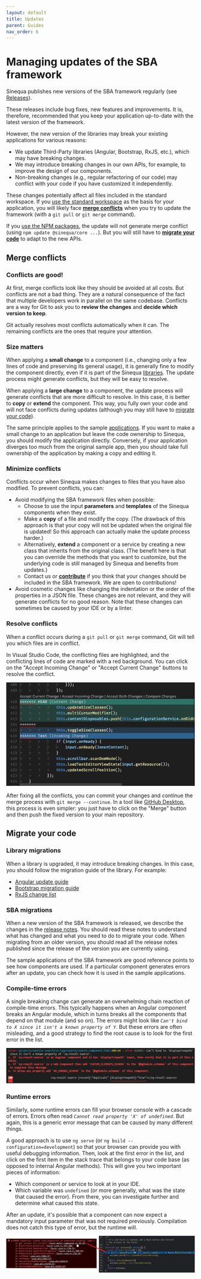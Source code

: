 ```yaml
---
layout: default
title: Updates
parent: Guides
nav_order: 6
---
```


# Managing updates of the SBA framework

Sinequa publishes new versions of the SBA framework regularly (see [Releases](../releases/releases.md)).

These releases include bug fixes, new features and improvements. It is, therefore, recommended that you keep your application up-to-date with the latest version of the framework.

However, the new version of the libraries may break your existing applications for various reasons:

- We update Third-Party libraries (Angular, Bootstrap, RxJS, etc.), which may have breaking changes.
- We may introduce breaking changes in our own APIs, for example, to improve the design of our components.
- Non-breaking changes (e.g., regular refactoring of our code) may conflict with your code if you have customized it independently.

These changes potentially affect all files included in the standard workspace. If you [use the standard workspace](3-development.html#use-the-standard-workspace) as the basis for your application, you will likely face [**merge conflicts**](#merge-conflicts) when you try to update the framework (with a `git pull` or `git merge` command).

If you [use the NPM packages](3-development.html#create-a-new-workspace-and-install-the-npm-packages), the update will not generate merge conflict (using `npm update @sinequa/core ...`). But you will still have to [**migrate your code**](#migrate-your-code) to adapt to the new APIs.

## Merge conflicts

### Conflicts are good!

At first, merge conflicts look like they should be avoided at all costs. But conflicts are not a bad thing. They are a natural consequence of the fact that multiple developers work in parallel on the same codebase. Conflicts are a way for Git to ask you to **review the changes** and **decide which version to keep**.

Git actually resolves most conflicts automatically when it can. The remaining conflicts are the ones that require your attention.

### Size matters

When applying a **small change** to a component (i.e., changing only a few lines of code and preserving its general usage), it is generally fine to modify the component directly, even if it is part of the Sinequa [libraries](../libraries/libraries.md). The update process might generate conflicts, but they will be easy to resolve.

When applying a **large change** to a component, the update process will generate conflicts that are more difficult to resolve. In this case, it is better to **copy** or **extend** the component. This way, you fully own your code and will not face conflicts during updates (although you may still have to [migrate your code](#migrate-your-code)).

The same principle applies to the sample [applications](../apps/apps.md). If you want to make a small change to an application but leave the code ownership to Sinequa, you should modify the application directly. Conversely, if your application diverges too much from the original sample app, then you should take full ownership of the application by making a copy and editing it.

### Minimize conflicts

Conflicts occur when Sinequa makes changes to files that you have also modified. To prevent conflicts, you can:

- Avoid modifying the SBA framework files when possible:
  - Choose to use the input **parameters** and **templates** of the Sinequa components when they exist.
  - Make a **copy** of a file and modify the copy. (The drawback of this approach is that your copy will not be updated when the original file is updated! So this approach can actually make the update process harder.)
  - Alternatively, **extend** a component or a service by creating a new class that inherits from the original class. (The benefit here is that you can override the methods that you want to customize, but the underlying code is still managed by Sinequa and benefits from updates.)
  - Contact us or [**contribute**](7-contribute) if you think that your changes should be included in the SBA framework. We are open to contributions!
- Avoid cosmetic changes like changing the indentation or the order of the properties in a JSON file. These changes are not relevant, and they will generate conflicts for no good reason. Note that these changes can sometimes be caused by your IDE or by a linter.

### Resolve conflicts

When a conflict occurs during a `git pull` or `git merge` command, Git will tell you which files are in conflict.

In Visual Studio Code, the conflicting files are highlighted, and the conflicting lines of code are marked with a red background. You can click on the "Accept Incoming Change" or "Accept Current Change" buttons to resolve the conflict.

![Visual Studio Code merge conflict](../assets/guides/git-conflict.png)

After fixing all the conflicts, you can commit your changes and continue the merge process with `git merge --continue`. In a tool like [GitHub Desktop](https://desktop.github.com/), this process is even simpler: you just have to click on the "Merge" button and then push the fixed version to your main repository.

## Migrate your code

### Library migrations

When a library is upgraded, it may introduce breaking changes. In this case, you should follow the migration guide of the library. For example:

- [Angular update guide](https://update.angular.io/)
- [Bootstrap migration guide](https://getbootstrap.com/docs/5.2/migration/)
- [RxJS change list](https://rxjs.dev/6-to-7-change-summary)

### SBA migrations

When a new version of the SBA framework is released, we describe the changes in the [release notes](../releases/releases.md). You should read these notes to understand what has changed and what you need to do to migrate your code. When migrating from an older version, you should read all the release notes published since the release of the version you are currently using.

The sample applications of the SBA framework are good reference points to see how components are used. If a particular component generates errors after an update, you can check how it is used in the sample applications.

### Compile-time errors

A single breaking change can generate an overwhelming chain reaction of compile-time errors. This typically happens when an Angular component breaks an Angular module, which in turns breaks all the components that depend on that module (and so on). The errors might look like *`Can't bind to X since it isn't a known property of Y`*. But these errors are often misleading, and a good strategy to find the root cause is to look for the first error in the list.

![Compile error](../assets/guides/compile-error.png)

### Runtime errors

Similarly, some runtime errors can fill your browser console with a cascade of errors. Errors often read *`Cannot read property 'X' of undefined`*. But again, this is a generic error message that can be caused by many different things.

A good approach is to use `ng serve` (or `ng build --configuration=development`) so that your browser can provide you with useful debugging information. Then, look at the first error in the list, and click on the first item in the stack trace that belongs to your code base (as opposed to internal Angular methods). This will give you two important pieces of information:

- Which component or service to look at in your IDE.
- Which variable was `undefined` (or more generally, what was the state that caused the error). From there, you can investigate further and determine what caused this state.

After an update, it's possible that a component can now expect a mandatory input parameter that was not required previously. Compilation does not catch this type of error, but the runtime will.

![Rune error](../assets/guides/runtime-error.png)
